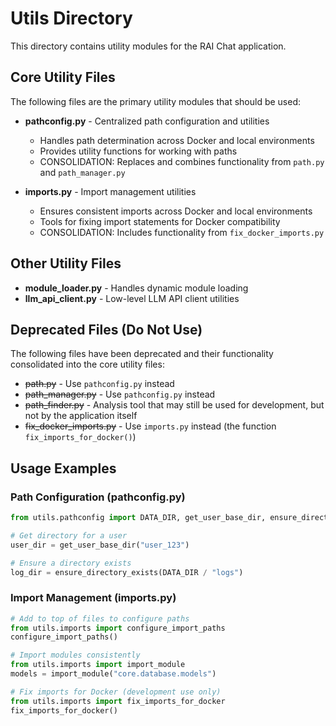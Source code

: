 # Utils Directory

This directory contains utility modules for the RAI Chat application. 

## Core Utility Files

The following files are the primary utility modules that should be used:

- **pathconfig.py** - Centralized path configuration and utilities
  - Handles path determination across Docker and local environments
  - Provides utility functions for working with paths
  - CONSOLIDATION: Replaces and combines functionality from `path.py` and `path_manager.py`

- **imports.py** - Import management utilities
  - Ensures consistent imports across Docker and local environments
  - Tools for fixing import statements for Docker compatibility
  - CONSOLIDATION: Includes functionality from `fix_docker_imports.py`

## Other Utility Files

- **module_loader.py** - Handles dynamic module loading
- **llm_api_client.py** - Low-level LLM API client utilities

## Deprecated Files (Do Not Use)

The following files have been deprecated and their functionality consolidated into the core utility files:

- ~~path.py~~ - Use `pathconfig.py` instead
- ~~path_manager.py~~ - Use `pathconfig.py` instead
- ~~path_finder.py~~ - Analysis tool that may still be used for development, but not by the application itself
- ~~fix_docker_imports.py~~ - Use `imports.py` instead (the function `fix_imports_for_docker()`)

## Usage Examples

### Path Configuration (pathconfig.py)

```python
from utils.pathconfig import DATA_DIR, get_user_base_dir, ensure_directory_exists

# Get directory for a user
user_dir = get_user_base_dir("user_123")

# Ensure a directory exists
log_dir = ensure_directory_exists(DATA_DIR / "logs")
```

### Import Management (imports.py)

```python
# Add to top of files to configure paths
from utils.imports import configure_import_paths
configure_import_paths()

# Import modules consistently
from utils.imports import import_module
models = import_module("core.database.models")

# Fix imports for Docker (development use only)
from utils.imports import fix_imports_for_docker
fix_imports_for_docker()
```
